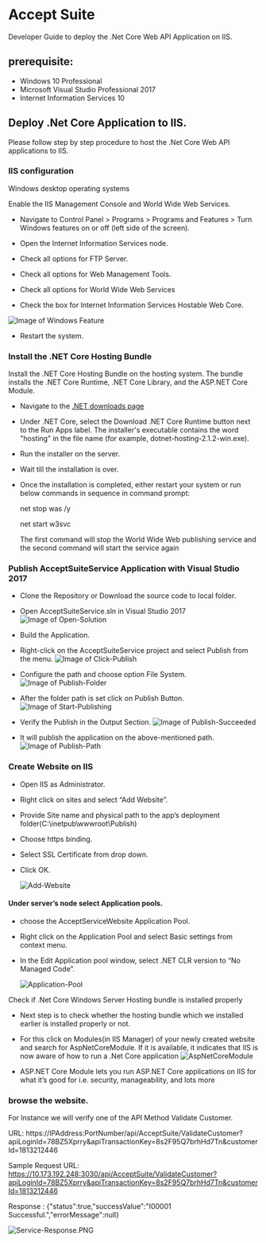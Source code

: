 # Accept Suite 

Developer Guide to deploy the .Net Core Web API Application on IIS.

## prerequisite:
*	Windows 10 Professional
*	Microsoft Visual Studio Professional 2017
*	Internet Information Services 10


## Deploy .Net Core Application to IIS. 

Please follow step by step procedure to host the .Net Core Web API applications to  IIS.

### IIS configuration

Windows desktop operating systems

Enable the IIS Management Console and World Wide Web Services.

* Navigate to Control Panel > Programs > Programs and Features > Turn Windows features on or off (left side of the screen).

* Open the Internet Information Services node.

* Check all options for FTP Server.

* Check all options for Web Management Tools.

* Check all options for World Wide Web Services

* Check the box for Internet Information Services Hostable Web Core.

![Image of Windows Feature](Images/Windows-Features.png)

* Restart the system.


### Install the .NET Core Hosting Bundle

Install the .NET Core Hosting Bundle on the hosting system. The bundle installs the .NET Core Runtime, .NET Core Library, and the ASP.NET Core Module. 
 
 
* Navigate to the [.NET downloads page](https://www.microsoft.com/net/download)
* Under .NET Core, select the Download .NET Core Runtime button next to the Run Apps label. The installer's executable contains the word "hosting" in the file name (for example, dotnet-hosting-2.1.2-win.exe).
* Run the installer on the server.
* Wait till the installation is over.

* Once the installation is completed, either restart your system or run below commands in sequence in command prompt:

	net stop was /y
	
	net start w3svc
	
	The first command will stop the World Wide Web publishing service and the second command will start the service again
	
### Publish  AcceptSuiteService Application with Visual Studio 2017

* Clone the Repository or Download the source code to local folder.

* Open AcceptSuiteService.sln in Visual Studio 2017
![Image of Open-Solution](Images/Open-Solution.PNG)

* Build the Application.
* Right-click on the AcceptSuiteService project and select Publish from the menu.
	![Image of Click-Publish](Images/Click-Publish.PNG)
	
* Configure the path and choose option File System.
	![Image of Publish-Folder](Images/Publish-Folder.PNG)
	
* After the folder path is set click on Publish Button.
	![Image of Start-Publishing](Images/Start-Publishing.PNG)
	
* Verify the Publish in the Output Section.
	![Image of Publish-Succeeded](Images/Publish-Succeeded.PNG)
	
* It will publish the application on the above-mentioned path.
	![Image of Publish-Path](Images/Publish-Path.PNG)
	
	
### Create Website on IIS

*	Open IIS as Administrator.

*	Right click on sites and select “Add Website”. 

*	Provide Site name and physical path to the app’s deployment folder(C:\inetpub\wwwroot\Publish)

*	Choose https binding.

* 	Select SSL Certificate from drop down.

*   Click OK.

	![Add-Website](Images/Add-Website.png)

#### Under server’s node select Application pools.

* choose the AcceptServiceWebsite Application Pool.

* Right click on the Application Pool and select Basic settings from context menu.

* In the Edit Application pool window, select .NET CLR version to  “No Managed Code”.

	![Application-Pool](Images/Application-Pool.png)

Check if .Net Core Windows Server Hosting bundle is installed properly

* Next step is to check whether the hosting bundle which we installed earlier is installed properly or not.

* For this click on Modules(in IIS Manager) of your newly created website and search for AspNetCoreModule. If it is available, it indicates that IIS is now aware of how to run a .Net Core application
![AspNetCoreModule](Images/AspNetCoreModule.PNG)

* ASP.NET Core Module lets you run ASP.NET Core applications on IIS for what it’s good for i.e. security, manageability, and lots more


### browse the website. 
For Instance we will verify one of the API Method Validate Customer.

URL: https://IPAddress:PortNumber/api/AcceptSuite/ValidateCustomer?apiLoginId=78BZ5Xprry&apiTransactionKey=8s2F95Q7brhHd7Tn&customerId=1813212446

Sample Request URL:  https://10.173.192.248:3030/api/AcceptSuite/ValidateCustomer?apiLoginId=78BZ5Xprry&apiTransactionKey=8s2F95Q7brhHd7Tn&customerId=1813212446

Response : 
{"status":true,"successValue":"I00001 Successful.","errorMessage":null}

![Service-Response.PNG](Images/Service-Response.PNG)

